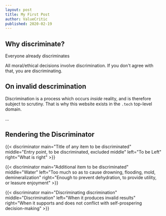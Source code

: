 ```yaml
---
layout: post
title: My First Post
author: ValueCritic
published: 2020-02-19
---
```


## Why discriminate?

Everyone already discriminates

All moral/ethical decisions involve discrimination. If you don't agree with that, you are discriminating.
## On invalid descrimination

Discrimination is a process which occurs _inside_ reality, and is therefore subject to scrutiny. That is why this website exists in the `.tech` top-level domain.



...
## Rendering the Discriminator

{{< discriminator 
    main="Title of any item to be discriminated" 
    middle="Entry point, to be discriminated, excluded middle" 
    left="To be Left" right="What is right"  >}}

{{< discriminator 
    main="Additional item to be discriminated" 
    middle="Water" 
    left="Too much so as to cause drowning, flooding, mold, demineralization" 
    right="Enough to prevent dehydration, to provide utility, or leasure enjoyment"  >}}

{{< discriminator 
    main="Discriminating discrimination" 
    middle="Discrimination" 
    left="When it produces invalid results" 
    right="When it supports and does not conflict with self-prospering decision-making"  >}}